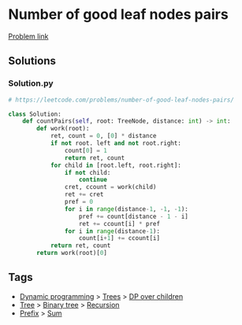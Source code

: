 # Number of good leaf nodes pairs

[Problem link](https://leetcode.com/problems/number-of-good-leaf-nodes-pairs/)

## Solutions


### Solution.py
```py
# https://leetcode.com/problems/number-of-good-leaf-nodes-pairs/

class Solution:
    def countPairs(self, root: TreeNode, distance: int) -> int:
        def work(root):
            ret, count = 0, [0] * distance
            if not root. left and not root.right:
                count[0] = 1
                return ret, count
            for child in [root.left, root.right]:
                if not child:
                    continue
                cret, ccount = work(child)
                ret += cret
                pref = 0
                for i in range(distance-1, -1, -1):
                    pref += count[distance - 1 - i]
                    ret += ccount[i] * pref
                for i in range(distance-1):
                    count[i+1] += ccount[i]
            return ret, count
        return work(root)[0]
```
## Tags

* [Dynamic programming](/Collections/dynamic-programming.md#dynamic-programming) > [Trees](/Collections/dynamic-programming.md#trees) > [DP over children](/Collections/dynamic-programming.md#dp-over-children)
* [Tree](/Collections/tree.md#tree) > [Binary tree](/Collections/tree.md#binary-tree) > [Recursion](/Collections/tree.md#recursion)
* [Prefix](/Collections/prefix.md#prefix) > [Sum](/Collections/prefix.md#sum)
